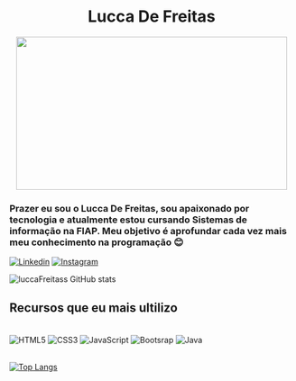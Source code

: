 <h1 align="center"> Lucca De Freitas</h1>
<div align="center">
<img width="480" height="272" src= "https://johto.legiaodosherois.com.br/wp-content/uploads/2022/02/legiao_cAB5VJkQYOFz.jpg" />
</div>

### Prazer eu sou o Lucca De Freitas, sou apaixonado por tecnologia e atualmente estou cursando Sistemas de informação na FIAP. Meu objetivo é  aprofundar cada vez mais meu conhecimento na programação 😊

[![Linkedin](https://img.shields.io/badge/LinkedIn-0077B5?style=for-the-badge&logo=linkedin&logoColor=white)](www.linkedin.com/in/luccafreitas)
[![Instagram](https://img.shields.io/badge/Instagram-E4405F?style=for-the-badge&logo=instagram&logoColor=white)](https://www.instagram.com/lucca.freitass/)

![luccaFreitass GitHub stats](https://github-readme-stats.vercel.app/api?username=luccaFreitass&show_icons=true&theme=radical)

## Recursos que eu mais ultilizo 
<div style="display: inline_block"><br/>
<img align="center" src="https://img.shields.io/badge/HTML5-E34F26?style=for-the-badge&logo=html5&logoColor=white" alt="HTML5"/>
<img align="center" src="https://img.shields.io/badge/CSS3-1572B6?style=for-the-badge&logo=css3&logoColor=white" alt="CSS3"/>
<img align="center" src="https://img.shields.io/badge/JavaScript-F7DF1E?style=for-the-badge&logo=javascript&logoColor=black" alt="JavaScript"/>
<img align="center" src="https://img.shields.io/badge/Bootstrap-563D7C?style=for-the-badge&logo=bootstrap&logoColor=white" alt="Bootsrap"/>
<img align="center" src="https://img.shields.io/badge/Java-ED8B00?style=for-the-badge&logo=java&logoColor=white" alt="Java"/>
</div>
</br>

[![Top Langs](https://github-readme-stats.vercel.app/api/top-langs/?username=luccaFreitass&layout=compact&theme=radical)](https://github.com/anuraghazra/github-readme-stats)
